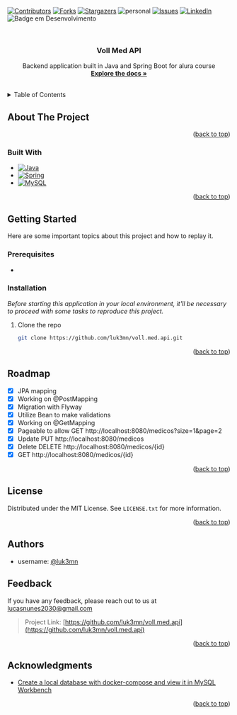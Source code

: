 <!--<a name="voll.med.api">
    <img src="https://raw.githubusercontent.com/luk3mn/luk3mn/main/soft_cover.png" width="1480">
</a>-->

[![Contributors][contributors-shield]][contributors-url]
[![Forks][forks-shield]][forks-url]
[![Stargazers][stars-shield]][stars-url]
![personal][personal-shield]
[![Issues][issues-shield]][issues-url]
[![LinkedIn][linkedin-shield]][linkedin-url]
![Badge em Desenvolvimento](https://img.shields.io/static/v1?label=STATUS&message=Development&color=GREEN&style=for-the-badge)

<!-- ![image](soft%20(1).png) -->



<!-- PROJECT LOGO -->
<br />
<div align="center">

  <h3 align="center">Voll Med API</h3>

  <p align="center">
    Backend application built in Java and Spring Boot for alura course
    <br />
    <a href="https://github.com/luk3mn/voll.med.api/README.md"><strong>Explore the docs »</strong></a>
    <br />
    <br />
  </p>
</div>



<!-- TABLE OF CONTENTS -->
<details>
  <summary>Table of Contents</summary>
  <ol>
    <li>
      <a href="#about-the-project">About The Project</a>
      <ul>
        <li><a href="#built-with">Built With</a></li>
      </ul>
    </li>
    <li>
      <a href="#getting-started">Getting Started</a>
      <ul>
        <li><a href="#prerequisites">Prerequisites</a></li>
        <li><a href="#installation">Installation</a></li>
      </ul>
    </li>
    <li><a href="#usage">Usage</a></li>
    <!-- <li><a href="#deploy">Deploy</a></li> -->
    <li><a href="#roadmap">Roadmap</a></li>
    <li><a href="#license">License</a></li>
    <li><a href="#authors">Authors</a></li>
    <li><a href="#feedback">Feedback</a></li>
    <li><a href="#acknowledgments">Acknowledgments</a></li>
  </ol>
</details>



<!-- ABOUT THE PROJECT -->
## About The Project
<!-- IMAGE (OPCIONAL) -->

<p align="justify">

</p> 

<p align="right">(<a href="#voll.med.api">back to top</a>)</p>

### Built With

* [![Java][Java]][Java-url]
* [![Spring][Spring]][Spring-url]
* [![MySQL][MySQL]][MySQL-url]

<p align="right">(<a href="#voll.med.api">back to top</a>)</p>



<!-- GETTING STARTED -->
## Getting Started

Here are some important topics about this project and how to replay it.

### Prerequisites

* 

### Installation

_Before starting this application in your local environment, it'll be necessary to proceed with some tasks to reproduce this project._

1. Clone the repo
   ```sh
   git clone https://github.com/luk3mn/voll.med.api.git
   ```


<p align="right">(<a href="#voll.med.api">back to top</a>)</p>



<!-- USAGE EXAMPLES -->
<!-- ## Usage -->

<!-- Deploy -->
<!-- ## Deploy -->


<!-- ROADMAP -->
## Roadmap

- [x] JPA mapping
- [x] Working on @PostMapping
- [x] Migration with Flyway
- [x] Utilize Bean to make validations
- [x] Working on @GetMapping
- [x] Pageable to allow GET http://localhost:8080/medicos?size=1&page=2 
- [x] Update PUT http://localhost:8080/medicos
- [x] Delete DELETE http://localhost:8080/medicos/{id}
- [x] GET http://localhost:8080/medicos/{id}

<p align="right">(<a href="#voll.med.api">back to top</a>)</p>



<!-- LICENSE -->
## License

Distributed under the MIT License. See `LICENSE.txt` for more information.

<p align="right">(<a href="#voll.med.api">back to top</a>)</p>



## Authors

- username: [@luk3mn](https://www.github.com/luk3mn)

## Feedback

If you have any feedback, please reach out to us at lucasnunes2030@gmail.com

> Project Link: [https://github.com/luk3mn/voll.med.api](https://github.com/luk3mn/voll.med.api)

<p align="right">(<a href="#voll.med.api">back to top</a>)</p>


<!-- ACKNOWLEDGMENTS -->
## Acknowledgments

* [Create a local database with docker-compose and view it in MySQL Workbench](https://medium.com/@victoria.kruczek_15509/create-a-local-database-with-docker-compose-and-view-it-in-mysql-workbench-974aee047874)


<p align="right">(<a href="#voll.med.api">back to top</a>)</p>



<!-- MARKDOWN LINKS & IMAGES -->
<!-- https://www.markdownguide.org/basic-syntax/#reference-style-links -->
[contributors-shield]: https://img.shields.io/github/contributors/luk3mn/voll.med.api.svg?style=for-the-badge
[contributors-url]: https://github.com/luk3mn/voll.med.api/graphs/contributors
[issues-shield]: https://img.shields.io/github/issues/luk3mn/voll.med.api.svg?style=for-the-badge
[issues-url]: https://github.com/luk3mn/voll.med.api/issues
[forks-shield]: https://img.shields.io/github/forks/luk3mn/voll.med.api.svg?style=for-the-badge
[forks-url]: https://github.com/luk3mn/voll.med.api/network/members
[stars-shield]: https://img.shields.io/github/stars/luk3mn/voll.med.api.svg?style=for-the-badge
[stars-url]: https://github.com/luk3mn/voll.med.api/stargazers
[license-shield]: https://img.shields.io/github/license/othneildrew/Best-README-Template.svg?style=for-the-badge
[license-url]: https://github.com/luk3mn/voll.med.api/blob/master/LICENSE
[linkedin-shield]: https://img.shields.io/badge/-LinkedIn-black.svg?style=for-the-badge&logo=linkedin&colorB=555
[linkedin-url]: https://www.linkedin.com/in/lucasmaues/
[personal-shield]: https://img.shields.io/static/v1?label=Ocracle_one&message=Alura&color=2e3643&style=for-the-badge&colorB=555

<!-- Stack Shields -->
[Java]: https://img.shields.io/badge/Java-E02027?style=for-the-badge&logo=java&logoColor=ffffff
[Java-url]: https://www.java.com/en/
[Spring]: https://img.shields.io/badge/SrpingBoot-6DB33F?style=for-the-badge&logo=springboot&logoColor=ffffff
[Spring-url]: https://spring.io/projects/spring-boot
[MySQL]: https://img.shields.io/badge/MySQL-00758f?style=for-the-badge&logo=mysql&logoColor=ffffff
[MySQL-url]: https://dev.mysql.com/doc/
